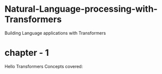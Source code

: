 # Natural-Language-processing-with-Transformers
Building Language applications with Transformers


# chapter - 1
Hello Transformers 
Concepts covered:

